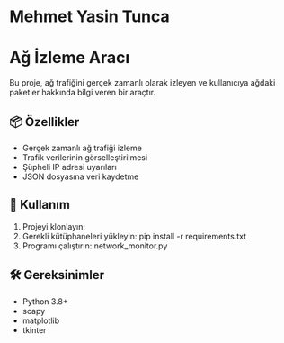 # Mehmet Yasin Tunca
# Ağ İzleme Aracı


Bu proje, ağ trafiğini gerçek zamanlı olarak izleyen ve kullanıcıya ağdaki paketler hakkında bilgi veren bir araçtır.

## 📦 Özellikler
- Gerçek zamanlı ağ trafiği izleme
- Trafik verilerinin görselleştirilmesi
- Şüpheli IP adresi uyarıları
- JSON dosyasına veri kaydetme

## 🚀 Kullanım
1. Projeyi klonlayın:
2. Gerekli kütüphaneleri yükleyin: pip install -r requirements.txt
3. Programı çalıştırın: network_monitor.py 


## 🛠️ Gereksinimler
- Python 3.8+
- scapy
- matplotlib
- tkinter



